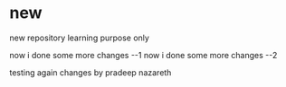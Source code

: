 # new
new repository learning purpose only

now i done some more changes --1
now i done some more changes --2


testing again changes by pradeep nazareth


